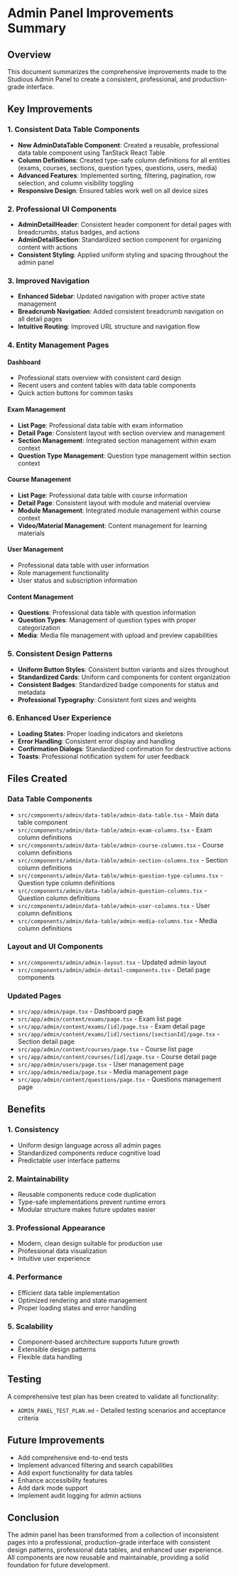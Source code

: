 # Admin Panel Improvements Summary

## Overview
This document summarizes the comprehensive improvements made to the Studious Admin Panel to create a consistent, professional, and production-grade interface.

## Key Improvements

### 1. Consistent Data Table Components
- **New AdminDataTable Component**: Created a reusable, professional data table component using TanStack React Table
- **Column Definitions**: Created type-safe column definitions for all entities (exams, courses, sections, question types, questions, users, media)
- **Advanced Features**: Implemented sorting, filtering, pagination, row selection, and column visibility toggling
- **Responsive Design**: Ensured tables work well on all device sizes

### 2. Professional UI Components
- **AdminDetailHeader**: Consistent header component for detail pages with breadcrumbs, status badges, and actions
- **AdminDetailSection**: Standardized section component for organizing content with actions
- **Consistent Styling**: Applied uniform styling and spacing throughout the admin panel

### 3. Improved Navigation
- **Enhanced Sidebar**: Updated navigation with proper active state management
- **Breadcrumb Navigation**: Added consistent breadcrumb navigation on all detail pages
- **Intuitive Routing**: Improved URL structure and navigation flow

### 4. Entity Management Pages

#### Dashboard
- Professional stats overview with consistent card design
- Recent users and content tables with data table components
- Quick action buttons for common tasks

#### Exam Management
- **List Page**: Professional data table with exam information
- **Detail Page**: Consistent layout with section overview and management
- **Section Management**: Integrated section management within exam context
- **Question Type Management**: Question type management within section context

#### Course Management
- **List Page**: Professional data table with course information
- **Detail Page**: Consistent layout with module and material overview
- **Module Management**: Integrated module management within course context
- **Video/Material Management**: Content management for learning materials

#### User Management
- Professional data table with user information
- Role management functionality
- User status and subscription information

#### Content Management
- **Questions**: Professional data table with question information
- **Question Types**: Management of question types with proper categorization
- **Media**: Media file management with upload and preview capabilities

### 5. Consistent Design Patterns
- **Uniform Button Styles**: Consistent button variants and sizes throughout
- **Standardized Cards**: Uniform card components for content organization
- **Consistent Badges**: Standardized badge components for status and metadata
- **Professional Typography**: Consistent font sizes and weights

### 6. Enhanced User Experience
- **Loading States**: Proper loading indicators and skeletons
- **Error Handling**: Consistent error display and handling
- **Confirmation Dialogs**: Standardized confirmation for destructive actions
- **Toasts**: Professional notification system for user feedback

## Files Created

### Data Table Components
- `src/components/admin/data-table/admin-data-table.tsx` - Main data table component
- `src/components/admin/data-table/admin-exam-columns.tsx` - Exam column definitions
- `src/components/admin/data-table/admin-course-columns.tsx` - Course column definitions
- `src/components/admin/data-table/admin-section-columns.tsx` - Section column definitions
- `src/components/admin/data-table/admin-question-type-columns.tsx` - Question type column definitions
- `src/components/admin/data-table/admin-question-columns.tsx` - Question column definitions
- `src/components/admin/data-table/admin-user-columns.tsx` - User column definitions
- `src/components/admin/data-table/admin-media-columns.tsx` - Media column definitions

### Layout and UI Components
- `src/components/admin/admin-layout.tsx` - Updated admin layout
- `src/components/admin/admin-detail-components.tsx` - Detail page components

### Updated Pages
- `src/app/admin/page.tsx` - Dashboard page
- `src/app/admin/content/exams/page.tsx` - Exam list page
- `src/app/admin/content/exams/[id]/page.tsx` - Exam detail page
- `src/app/admin/content/exams/[id]/sections/[sectionId]/page.tsx` - Section detail page
- `src/app/admin/content/courses/page.tsx` - Course list page
- `src/app/admin/content/courses/[id]/page.tsx` - Course detail page
- `src/app/admin/users/page.tsx` - User management page
- `src/app/admin/media/page.tsx` - Media management page
- `src/app/admin/content/questions/page.tsx` - Questions management page

## Benefits

### 1. Consistency
- Uniform design language across all admin pages
- Standardized components reduce cognitive load
- Predictable user interface patterns

### 2. Maintainability
- Reusable components reduce code duplication
- Type-safe implementations prevent runtime errors
- Modular structure makes future updates easier

### 3. Professional Appearance
- Modern, clean design suitable for production use
- Professional data visualization
- Intuitive user experience

### 4. Performance
- Efficient data table implementation
- Optimized rendering and state management
- Proper loading states and error handling

### 5. Scalability
- Component-based architecture supports future growth
- Extensible design patterns
- Flexible data handling

## Testing
A comprehensive test plan has been created to validate all functionality:
- `ADMIN_PANEL_TEST_PLAN.md` - Detailed testing scenarios and acceptance criteria

## Future Improvements
- Add comprehensive end-to-end tests
- Implement advanced filtering and search capabilities
- Add export functionality for data tables
- Enhance accessibility features
- Add dark mode support
- Implement audit logging for admin actions

## Conclusion
The admin panel has been transformed from a collection of inconsistent pages into a professional, production-grade interface with consistent design patterns, professional data tables, and enhanced user experience. All components are now reusable and maintainable, providing a solid foundation for future development.